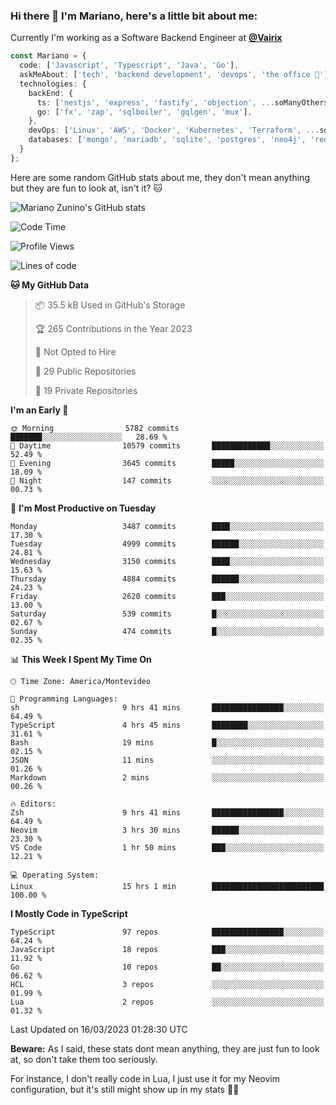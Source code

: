 ### Hi there 👋 I'm Mariano, here's a little bit about me:

Currently I'm working as a Software Backend Engineer at [**@Vairix**](https://vairix.com)

```ts
const Mariano = {
  code: ['Javascript', 'Typescript', 'Java', 'Go'],
  askMeAbout: ['tech', 'backend development', 'devops', 'the office 💼'],
  technologies: {
    backEnd: {
      ts: ['nestjs', 'express', 'fastify', 'objection', ...soManyOthersFrameworks],
      go: ['fx', 'zap', 'sqlboiler', 'gqlgen', 'mux'],
    },
    devOps: ['Linux', 'AWS', 'Docker', 'Kubernetes', 'Terraform', ...soManyOthersTools],
    databases: ['mongo', 'mariadb', 'sqlite', 'postgres', 'neo4j', 'redis'],
  }
};
```

Here are some random GitHub stats about me, they don't mean anything but they are fun to look at, isn't it? 🐱

![Mariano Zunino's GitHub stats](https://github-readme-stats.vercel.app/api?username=marianozunino&count_private=true&show_icons=true&theme=radical)

<!--START_SECTION:waka-->
![Code Time](http://img.shields.io/badge/Code%20Time-642%20hrs%2020%20mins-blue)

![Profile Views](http://img.shields.io/badge/Profile%20Views-0-blue)

![Lines of code](https://img.shields.io/badge/From%20Hello%20World%20I%27ve%20Written-11.3%20million%20lines%20of%20code-blue)

**🐱 My GitHub Data** 

> 📦 35.5 kB Used in GitHub's Storage 
 > 
> 🏆 265 Contributions in the Year 2023
 > 
> 🚫 Not Opted to Hire
 > 
> 📜 29 Public Repositories 
 > 
> 🔑 19 Private Repositories 
 > 
**I'm an Early 🐤** 

```text
🌞 Morning                5782 commits        ███████░░░░░░░░░░░░░░░░░░   28.69 % 
🌆 Daytime                10579 commits       █████████████░░░░░░░░░░░░   52.49 % 
🌃 Evening                3645 commits        █████░░░░░░░░░░░░░░░░░░░░   18.09 % 
🌙 Night                  147 commits         ░░░░░░░░░░░░░░░░░░░░░░░░░   00.73 % 
```
📅 **I'm Most Productive on Tuesday** 

```text
Monday                   3487 commits        ████░░░░░░░░░░░░░░░░░░░░░   17.30 % 
Tuesday                  4999 commits        ██████░░░░░░░░░░░░░░░░░░░   24.81 % 
Wednesday                3150 commits        ████░░░░░░░░░░░░░░░░░░░░░   15.63 % 
Thursday                 4884 commits        ██████░░░░░░░░░░░░░░░░░░░   24.23 % 
Friday                   2620 commits        ███░░░░░░░░░░░░░░░░░░░░░░   13.00 % 
Saturday                 539 commits         █░░░░░░░░░░░░░░░░░░░░░░░░   02.67 % 
Sunday                   474 commits         █░░░░░░░░░░░░░░░░░░░░░░░░   02.35 % 
```


📊 **This Week I Spent My Time On** 

```text
🕑︎ Time Zone: America/Montevideo

💬 Programming Languages: 
sh                       9 hrs 41 mins       ████████████████░░░░░░░░░   64.49 % 
TypeScript               4 hrs 45 mins       ████████░░░░░░░░░░░░░░░░░   31.61 % 
Bash                     19 mins             █░░░░░░░░░░░░░░░░░░░░░░░░   02.15 % 
JSON                     11 mins             ░░░░░░░░░░░░░░░░░░░░░░░░░   01.26 % 
Markdown                 2 mins              ░░░░░░░░░░░░░░░░░░░░░░░░░   00.26 % 

🔥 Editors: 
Zsh                      9 hrs 41 mins       ████████████████░░░░░░░░░   64.49 % 
Neovim                   3 hrs 30 mins       ██████░░░░░░░░░░░░░░░░░░░   23.30 % 
VS Code                  1 hr 50 mins        ███░░░░░░░░░░░░░░░░░░░░░░   12.21 % 

💻 Operating System: 
Linux                    15 hrs 1 min        █████████████████████████   100.00 % 
```

**I Mostly Code in TypeScript** 

```text
TypeScript               97 repos            ████████████████░░░░░░░░░   64.24 % 
JavaScript               18 repos            ███░░░░░░░░░░░░░░░░░░░░░░   11.92 % 
Go                       10 repos            ██░░░░░░░░░░░░░░░░░░░░░░░   06.62 % 
HCL                      3 repos             ░░░░░░░░░░░░░░░░░░░░░░░░░   01.99 % 
Lua                      2 repos             ░░░░░░░░░░░░░░░░░░░░░░░░░   01.32 % 
```




 Last Updated on 16/03/2023 01:28:30 UTC
<!--END_SECTION:waka-->

**Beware:** As I said, these stats dont mean anything, they are just fun to look at, so don't take them too seriously.

For instance, I don't really code in Lua, I just use it for my Neovim configuration, but it's still might show up in my stats 🤷‍♂️
